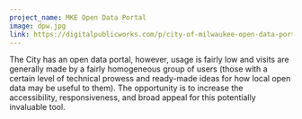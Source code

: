 ```yaml
---
project_name: MKE Open Data Portal
image: dpw.jpg
link: https://digitalpublicworks.com/p/city-of-milwaukee-open-data-portal-improvement-project
---
```


The City has an open data portal, however, usage is fairly low and visits are generally made by a fairly homogeneous group of users (those with a certain level of technical prowess and ready-made ideas for how local open data may be useful to them). The opportunity is to increase the accessibility, responsiveness, and broad appeal for this potentially invaluable tool.
